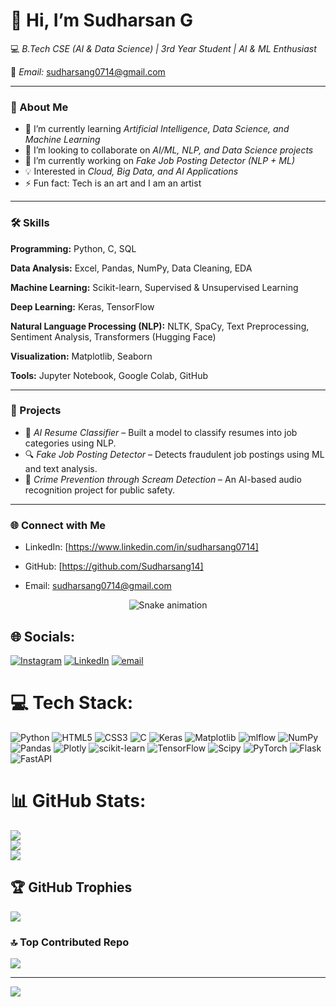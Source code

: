 # 👋 Hi, I’m Sudharsan G

💻 *B.Tech CSE (AI & Data Science) | 3rd Year Student | AI & ML Enthusiast*  

📧 *Email:* sudharsang0714@gmail.com  

---

### 🚀 About Me  
- 🌱 I’m currently learning *Artificial Intelligence, Data Science, and Machine Learning*  
- 🤝 I’m looking to collaborate on *AI/ML, NLP, and Data Science projects*  
- 🔭 I’m currently working on *Fake Job Posting Detector (NLP + ML)*  
- 💡 Interested in *Cloud, Big Data, and AI Applications*  
- ⚡ Fun fact: Tech is an art and I am an artist

---

### 🛠 Skills  

**Programming:** Python, C, SQL  

**Data Analysis:** Excel, Pandas, NumPy, Data Cleaning, EDA  

**Machine Learning:** Scikit-learn, Supervised & Unsupervised Learning  

**Deep Learning:** Keras, TensorFlow  

**Natural Language Processing (NLP):** NLTK, SpaCy, Text Preprocessing, Sentiment Analysis, Transformers (Hugging Face)  

**Visualization:** Matplotlib, Seaborn  

**Tools:** Jupyter Notebook, Google Colab, GitHub

---

### 📌 Projects  
- 📝 *AI Resume Classifier* – Built a model to classify resumes into job categories using NLP.  
- 🔍 *Fake Job Posting Detector* – Detects fraudulent job postings using ML and text analysis.  
- 🎤 *Crime Prevention through Scream Detection* – An AI-based audio recognition project for public safety.  

---

### 🌐 Connect with Me  
- LinkedIn: [https://www.linkedin.com/in/sudharsang0714]  
- GitHub: [https://github.com/Sudharsang14]  
- Email: sudharsang0714@gmail.com

  <!-- Snake Game Repo View -->

<div align="center">
  <img src="https://profile-readme-generator.com/assets/snake.svg" alt="Snake animation" />
</div>

## 🌐 Socials:
[![Instagram](https://img.shields.io/badge/Instagram-%23E4405F.svg?logo=Instagram&logoColor=white)](https://instagram.com/sudhxrsxn_) [![LinkedIn](https://img.shields.io/badge/LinkedIn-%230077B5.svg?logo=linkedin&logoColor=white)](https://linkedin.com/in/sudharsang0714) [![email](https://img.shields.io/badge/Email-D14836?logo=gmail&logoColor=white)](mailto:sudharsang0714@gmail.com) 

# 💻 Tech Stack:
![Python](https://img.shields.io/badge/python-3670A0?style=for-the-badge&logo=python&logoColor=ffdd54) ![HTML5](https://img.shields.io/badge/html5-%23E34F26.svg?style=for-the-badge&logo=html5&logoColor=white) ![CSS3](https://img.shields.io/badge/css3-%231572B6.svg?style=for-the-badge&logo=css3&logoColor=white) ![C](https://img.shields.io/badge/c-%2300599C.svg?style=for-the-badge&logo=c&logoColor=white) ![Keras](https://img.shields.io/badge/Keras-%23D00000.svg?style=for-the-badge&logo=Keras&logoColor=white) ![Matplotlib](https://img.shields.io/badge/Matplotlib-%23ffffff.svg?style=for-the-badge&logo=Matplotlib&logoColor=black) ![mlflow](https://img.shields.io/badge/mlflow-%23d9ead3.svg?style=for-the-badge&logo=numpy&logoColor=blue) ![NumPy](https://img.shields.io/badge/numpy-%23013243.svg?style=for-the-badge&logo=numpy&logoColor=white) ![Pandas](https://img.shields.io/badge/pandas-%23150458.svg?style=for-the-badge&logo=pandas&logoColor=white) ![Plotly](https://img.shields.io/badge/Plotly-%233F4F75.svg?style=for-the-badge&logo=plotly&logoColor=white) ![scikit-learn](https://img.shields.io/badge/scikit--learn-%23F7931E.svg?style=for-the-badge&logo=scikit-learn&logoColor=white) ![TensorFlow](https://img.shields.io/badge/TensorFlow-%23FF6F00.svg?style=for-the-badge&logo=TensorFlow&logoColor=white) ![Scipy](https://img.shields.io/badge/SciPy-%230C55A5.svg?style=for-the-badge&logo=scipy&logoColor=%white) ![PyTorch](https://img.shields.io/badge/PyTorch-%23EE4C2C.svg?style=for-the-badge&logo=PyTorch&logoColor=white) ![Flask](https://img.shields.io/badge/flask-%23000.svg?style=for-the-badge&logo=flask&logoColor=white) ![FastAPI](https://img.shields.io/badge/FastAPI-005571?style=for-the-badge&logo=fastapi)
# 📊 GitHub Stats:
![](https://github-readme-stats.vercel.app/api?username=Sudharsang14&theme=date_night&hide_border=false&include_all_commits=true&count_private=false)<br/>
![](https://nirzak-streak-stats.vercel.app/?user=Sudharsang14&theme=date_night&hide_border=false)<br/>
![](https://github-readme-stats.vercel.app/api/top-langs/?username=Sudharsang14&theme=date_night&hide_border=false&include_all_commits=true&count_private=false&layout=compact)

## 🏆 GitHub Trophies
![](https://github-profile-trophy.vercel.app/?username=Sudharsang14&theme=date_night&no-frame=false&no-bg=true&margin-w=4)

### 🔝 Top Contributed Repo
![](https://github-contributor-stats.vercel.app/api?username=Sudharsang14&limit=5&theme=date_night&combine_all_yearly_contributions=true)

---
[![](https://visitcount.itsvg.in/api?id=Sudharsang14&icon=0&color=0)](https://visitcount.itsvg.in)

<!-- Proudly created with GPRM ( https://gprm.itsvg.in ) -->
